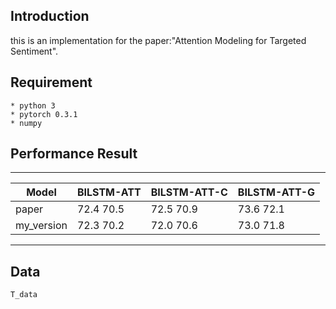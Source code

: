 ## Introduction ##
this is an implementation for the paper:"Attention Modeling for Targeted Sentiment".

## Requirement
	* python 3
	* pytorch 0.3.1
	* numpy

## Performance  Result
-----------------------

|Model|BILSTM-ATT|BILSTM-ATT-C|BILSTM-ATT-G|
|------|------|------- |-------|
|paper|72.4  70.5|72.5  70.9|73.6  72.1|
|my_version|72.3  70.2|72.0  70.6|73.0  71.8|

-----------------------

## Data
	T_data
